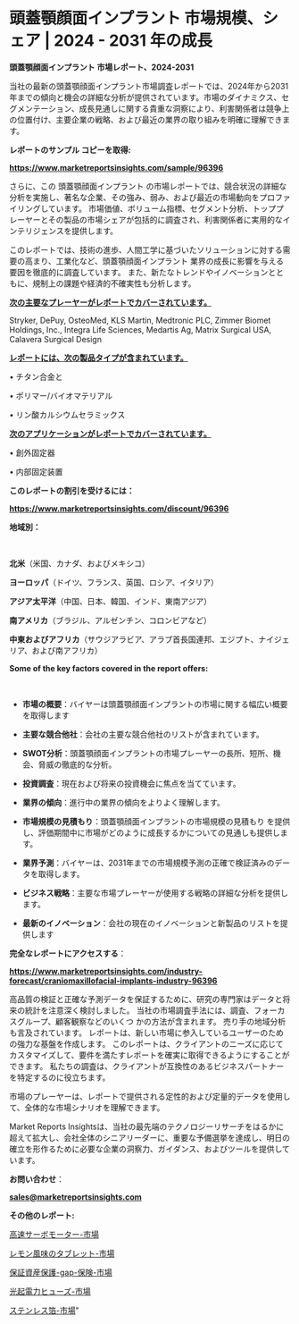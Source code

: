 # 頭蓋顎顔面インプラント 市場規模、シェア | 2024 - 2031 年の成長

<strong>頭蓋顎顔面インプラント 市場レポート、2024-2031</strong>

当社の最新の頭蓋顎顔面インプラント市場調査レポートでは、2024年から2031年までの傾向と機会の詳細な分析が提供されています。市場のダイナミクス、セグメンテーション、成長見通しに関する貴重な洞察により、利害関係者は競争上の位置付け、主要企業の戦略、および最近の業界の取り組みを明確に理解できます。



<strong>レポートのサンプル コピーを取得:</strong> <a href=https://www.marketreportsinsights.com/sample/96396>

<strong><u>https://www.marketreportsinsights.com/sample/96396</u></strong></a>

さらに、この 頭蓋顎顔面インプラント の市場レポートでは、競合状況の詳細な分析を実施し、著名な企業、その強み、弱み、および最近の市場動向をプロファイリングしています。 市場価値、ボリューム指標、セグメント分析、トッププレーヤーとその製品の市場シェアが包括的に調査され、利害関係者に実用的なインテリジェンスを提供します。

このレポートでは、技術の進歩、人間工学に基づいたソリューションに対する需要の高まり、工業化など、頭蓋顎顔面インプラント 業界の成長に影響を与える要因を徹底的に調査しています。 また、新たなトレンドやイノベーションとともに、規制上の課題や経済的不確実性も分析します。



<strong><u>次の主要なプレーヤーがレポートでカバーされています。</u></strong>

Stryker, DePuy, OsteoMed, KLS Martin, Medtronic PLC, Zimmer Biomet Holdings, Inc., Integra Life Sciences, Medartis Ag, Matrix Surgical USA, Calavera Surgical Design



<strong><u><b>レポートには、次の製品タイプが含まれています。</b></u></strong>

• チタン合金と

• ポリマー/バイオマテリアル

• リン酸カルシウムセラミックス



<strong><u><b>次のアプリケーションがレポートでカバーされています。</b></u></strong>

• 創外固定器

• 内部固定装置



<strong><b>このレポートの割引を受けるには：</b></strong>

<a href=https://www.marketreportsinsights.com/discount/96396>

<strong><u>https://www.marketreportsinsights.com/discount/96396</u></strong></a>



<strong>地域別：</strong>

<strong> </strong>



<strong>北米</strong>（米国、カナダ、およびメキシコ）



<strong>ヨーロッパ</strong>（ドイツ、フランス、英国、ロシア、イタリア）



<strong>アジア太平洋</strong>（中国、日本、韓国、インド、東南アジア）



<strong>南アメリカ</strong>（ブラジル、アルゼンチン、コロンビアなど）



<strong>中東およびアフリカ</strong>（サウジアラビア、アラブ首長国連邦、エジプト、ナイジェリア、および南アフリカ）



<strong>Some of the key factors covered in the report offers:</strong>

<strong> </strong>
<ul>
  <li>

<strong>市場の概要</strong>：バイヤーは頭蓋顎顔面インプラントの市場に関する幅広い概要を取得します</li>
  <li>

<strong>主要な競合他社</strong>：会社の主要な競合他社のリストが含まれています。</li>
  <li>

<strong>SWOT分析</strong>：頭蓋顎顔面インプラントの市場プレーヤーの長所、短所、機会、脅威の徹底的な分析。</li>
  <li>

<strong>投資調査</strong>：現在および将来の投資機会に焦点を当てています。</li>
  <li>

<strong>業界の傾向</strong>：進行中の業界の傾向をよりよく理解します。</li>
  <li>

<strong>市場規模の見積もり</strong>：頭蓋顎顔面インプラントの市場規模の見積もり を提供し、評価期間中に市場がどのように成長するかについての見通しも提供します。</li>
  <li>

<strong>業界予測</strong>：バイヤーは、2031年までの市場規模予測の正確で検証済みのデータを取得します。</li>
  <li>

<strong>ビジネス戦略</strong>：主要な市場プレーヤーが使用する戦略の詳細な分析を提供します。</li>
  <li>

<strong>最新のイノベーション</strong>：会社の現在のイノベーションと新製品のリストを提供します</li>
</ul>


<strong>完全なレポートにアクセスする</strong>：

<a href=https://www.marketreportsinsights.com/industry-forecast/craniomaxillofacial-implants-industry-96396>

<strong><u>https://www.marketreportsinsights.com/industry-forecast/craniomaxillofacial-implants-industry-96396</u></strong></a>

高品質の検証と正確な予測データを保証するために、研究の専門家はデータと将来の統計を注意深く検討しました。 当社の市場調査手法には、調査、フォーカスグループ、顧客観察などのいくつ かの方法が含まれます。 売り手の地域分析も言及されています。 レポートは、新しい市場に参入しているユーザーのための強力な基盤を作成します。 このレポートは、クライアントのニーズに応じてカスタマイズして、要件を満たすレポートを確実に取得できるようにすることができます。 私たちの調査は、クライアントが互換性のあるビジネスパートナーを特定するのに役立ちます。

市場のプレーヤーは、レポートで提供される定性的および定量的データを使用して、全体的な市場シナリオを理解できます。

Market Reports Insightsは、当社の最先端のテクノロジーリサーチをはるかに超えて拡大し、会社全体のシニアリーダーに、重要な予備選挙を達成し、明日の確立を形作るために必要な企業の洞察力、ガイダンス、およびツールを提供しています。



<strong><b>お問い合わせ</b></strong>：

<a href=mailto:sales@marketreportsinsights.com>

<strong><u>sales@marketreportsinsights.com</u></strong></a>



<strong>その他のレポート:</strong>

<a href=https://www.linkedin.com/pulse/高速サーボモーター-市場-2023-総合分析と事業成長戦略-2030-pr-news-hub-hulff/>高速サーボモーター-市場</a>

<a href=https://www.linkedin.com/pulse/レモン風味のタブレット-市場-2023-年のダイナミクスとビジネストレンド-2030-pr-news-hub-tqdkf/>レモン風味のタブレット-市場</a>

<a href=https://www.linkedin.com/pulse/保証資産保護-gap-保険-市場-2023-総合分析と事業成長戦略-2030-c3y6f/>保証資産保護-gap-保険-市場</a>

<a href=https://www.linkedin.com/pulse/光起電力ヒューズ-市場-2023-年のダイナミクスとビジネストレンド-2030-pr-news-hub-drj2f/>光起電力ヒューズ-市場</a>

<a href=https://www.linkedin.com/pulse/ステンレス箔-市場-2023-推進要因と成長機会-2030-analytics-achievers-24-analysis-k0cvf/>ステンレス箔-市場</a>"
